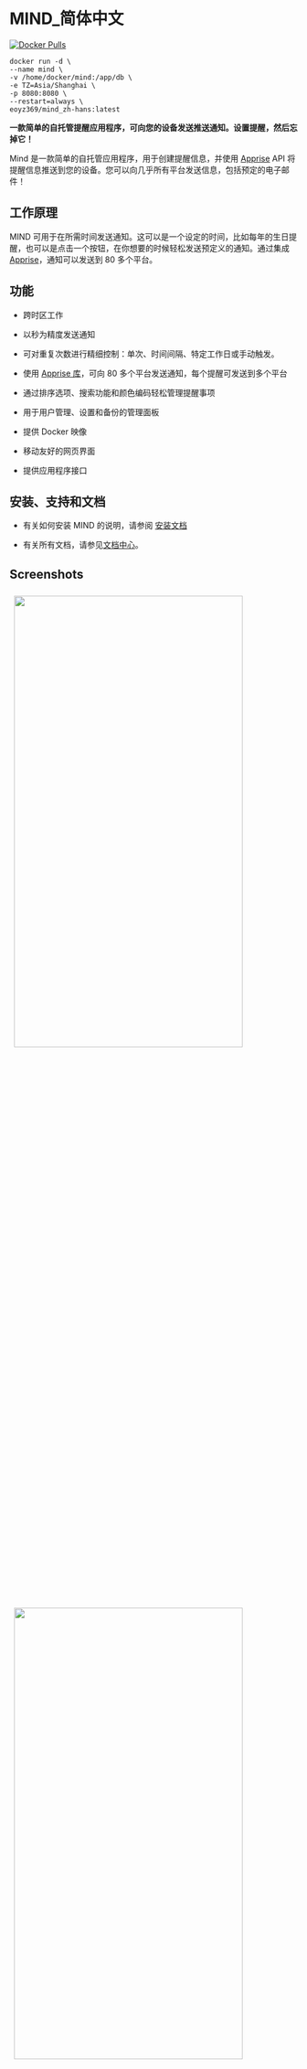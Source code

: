 # MIND_简体中文

[![Docker Pulls](https://img.shields.io/docker/pulls/eoyz369/mind_zh-hans.svg)](https://hub.docker.com/r/eoyz369/mind_zh-hans)
```
docker run -d \
--name mind \
-v /home/docker/mind:/app/db \
-e TZ=Asia/Shanghai \
-p 8080:8080 \
--restart=always \
eoyz369/mind_zh-hans:latest
```

__一款简单的自托管提醒应用程序，可向您的设备发送推送通知。设置提醒，然后忘掉它！__

Mind 是一款简单的自托管应用程序，用于创建提醒信息，并使用 [Apprise](https://github.com/caronc/apprise) API 将提醒信息推送到您的设备。您可以向几乎所有平台发送信息，包括预定的电子邮件！

## 工作原理

MIND 可用于在所需时间发送通知。这可以是一个设定的时间，比如每年的生日提醒，也可以是点击一个按钮，在你想要的时候轻松发送预定义的通知。通过集成 [Apprise](https://github.com/caronc/apprise)，通知可以发送到 80 多个平台。

## 功能

- 跨时区工作

- 以秒为精度发送通知

- 可对重复次数进行精细控制：单次、时间间隔、特定工作日或手动触发。

- 使用 [Apprise 库](https://github.com/caronc/apprise)，可向 80 多个平台发送通知，每个提醒可发送到多个平台

- 通过排序选项、搜索功能和颜色编码轻松管理提醒事项

- 用于用户管理、设置和备份的管理面板

- 提供 Docker 映像

- 移动友好的网页界面

- 提供应用程序接口

## 安装、支持和文档

- 有关如何安装 MIND 的说明，请参阅 [安装文档](https://casvt.github.io/MIND/installation/installation)

- 有关所有文档，请参见[文档中心](https://casvt.github.io/MIND)。

## Screenshots

<img src="https://github.com/Casvt/Kapowarr/assets/88994465/f55c895b-7975-4a3e-88a0-f8e2a148bf8a" style="width: max(45%, 400px); margin: .5rem;">
<img src="https://github.com/Casvt/Kapowarr/assets/88994465/63d72943-0c88-4315-9a8a-01a5dc5f6f15" style="width: max(45%, 400px); margin: .5rem;">
<img src="https://github.com/Casvt/Kapowarr/assets/88994465/1f9cc9a2-ced5-49a2-b779-93528bb50bd4" style="width: max(45%, 400px); margin: .5rem;">
